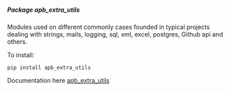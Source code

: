##### Package <em>apb_extra_utils</em>

Modules used on different commonly cases founded in typical projects dealing with strings, mails, 
logging, sql, xml, excel, postgres, Github api and others.

To install:
```shell
pip install apb_extra_utils
```

Documentation here [apb_extra_utils](https://serveis.portdebarcelona.cat/generic_python_packages/apb_extra_utils.html)
